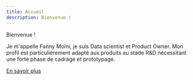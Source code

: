 ```yaml
---
title: Accueil
description: Bienvenue !
---
```


Bienvenue !

Je m'appelle Fanny Moïni, je suis Data scientist et Product Owner.
Mon profil est particulièrement adapté aux produits au stade R&D nécessitant une forte phase de cadrage et prototypage.


[En savoir plus](/about "En savoir plus")